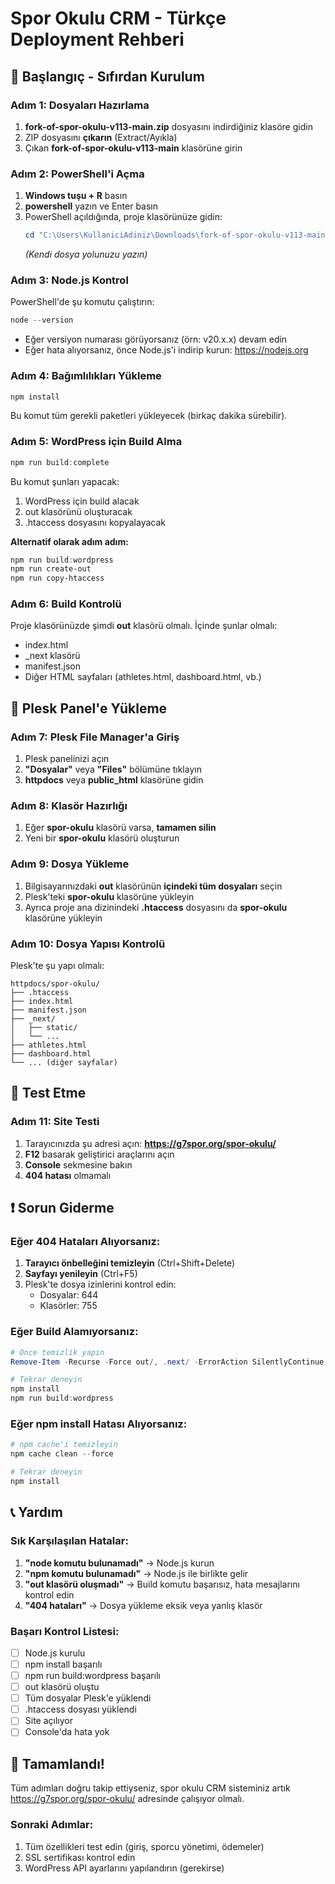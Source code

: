 # Spor Okulu CRM - Türkçe Deployment Rehberi

## 🎯 Başlangıç - Sıfırdan Kurulum

### Adım 1: Dosyaları Hazırlama
1. **fork-of-spor-okulu-v113-main.zip** dosyasını indirdiğiniz klasöre gidin
2. ZIP dosyasını **çıkarın** (Extract/Ayıkla)
3. Çıkan **fork-of-spor-okulu-v113-main** klasörüne girin

### Adım 2: PowerShell'i Açma
1. **Windows tuşu + R** basın
2. **powershell** yazın ve Enter basın
3. PowerShell açıldığında, proje klasörünüze gidin:
   ```powershell
   cd "C:\Users\KullaniciAdiniz\Downloads\fork-of-spor-okulu-v113-main"
   ```
   *(Kendi dosya yolunuzu yazın)*

### Adım 3: Node.js Kontrol
PowerShell'de şu komutu çalıştırın:
```powershell
node --version
```
- Eğer versiyon numarası görüyorsanız (örn: v20.x.x) devam edin
- Eğer hata alıyorsanız, önce Node.js'i indirip kurun: https://nodejs.org

### Adım 4: Bağımlılıkları Yükleme
```powershell
npm install
```
Bu komut tüm gerekli paketleri yükleyecek (birkaç dakika sürebilir).

### Adım 5: WordPress için Build Alma
```powershell
npm run build:complete
```
Bu komut şunları yapacak:
1. WordPress için build alacak
2. out klasörünü oluşturacak
3. .htaccess dosyasını kopyalayacak

**Alternatif olarak adım adım:**
```powershell
npm run build:wordpress
npm run create-out
npm run copy-htaccess
```

### Adım 6: Build Kontrolü
Proje klasörünüzde şimdi **out** klasörü olmalı. İçinde şunlar olmalı:
- index.html
- _next klasörü
- manifest.json
- Diğer HTML sayfaları (athletes.html, dashboard.html, vb.)

## 🚀 Plesk Panel'e Yükleme

### Adım 7: Plesk File Manager'a Giriş
1. Plesk panelinizi açın
2. **"Dosyalar"** veya **"Files"** bölümüne tıklayın
3. **httpdocs** veya **public_html** klasörüne gidin

### Adım 8: Klasör Hazırlığı
1. Eğer **spor-okulu** klasörü varsa, **tamamen silin**
2. Yeni bir **spor-okulu** klasörü oluşturun

### Adım 9: Dosya Yükleme
1. Bilgisayarınızdaki **out** klasörünün **içindeki tüm dosyaları** seçin
2. Plesk'teki **spor-okulu** klasörüne yükleyin
3. Ayrıca proje ana dizinindeki **.htaccess** dosyasını da **spor-okulu** klasörüne yükleyin

### Adım 10: Dosya Yapısı Kontrolü
Plesk'te şu yapı olmalı:
```
httpdocs/spor-okulu/
├── .htaccess
├── index.html
├── manifest.json
├── _next/
│   ├── static/
│   └── ...
├── athletes.html
├── dashboard.html
└── ... (diğer sayfalar)
```

## 🧪 Test Etme

### Adım 11: Site Testi
1. Tarayıcınızda şu adresi açın: **https://g7spor.org/spor-okulu/**
2. **F12** basarak geliştirici araçlarını açın
3. **Console** sekmesine bakın
4. **404 hatası** olmamalı

## ❗ Sorun Giderme

### Eğer 404 Hataları Alıyorsanız:
1. **Tarayıcı önbelleğini temizleyin** (Ctrl+Shift+Delete)
2. **Sayfayı yenileyin** (Ctrl+F5)
3. Plesk'te dosya izinlerini kontrol edin:
   - Dosyalar: 644
   - Klasörler: 755

### Eğer Build Alamıyorsanız:
```powershell
# Önce temizlik yapın
Remove-Item -Recurse -Force out/, .next/ -ErrorAction SilentlyContinue

# Tekrar deneyin
npm install
npm run build:wordpress
```

### Eğer npm install Hatası Alıyorsanız:
```powershell
# npm cache'i temizleyin
npm cache clean --force

# Tekrar deneyin
npm install
```

## 📞 Yardım

### Sık Karşılaşılan Hatalar:
1. **"node komutu bulunamadı"** → Node.js kurun
2. **"npm komutu bulunamadı"** → Node.js ile birlikte gelir
3. **"out klasörü oluşmadı"** → Build komutu başarısız, hata mesajlarını kontrol edin
4. **"404 hataları"** → Dosya yükleme eksik veya yanlış klasör

### Başarı Kontrol Listesi:
- [ ] Node.js kurulu
- [ ] npm install başarılı
- [ ] npm run build:wordpress başarılı
- [ ] out klasörü oluştu
- [ ] Tüm dosyalar Plesk'e yüklendi
- [ ] .htaccess dosyası yüklendi
- [ ] Site açılıyor
- [ ] Console'da hata yok

## 🎉 Tamamlandı!

Tüm adımları doğru takip ettiyseniz, spor okulu CRM sisteminiz artık https://g7spor.org/spor-okulu/ adresinde çalışıyor olmalı.

### Sonraki Adımlar:
1. Tüm özellikleri test edin (giriş, sporcu yönetimi, ödemeler)
2. SSL sertifikası kontrol edin
3. WordPress API ayarlarını yapılandırın (gerekirse)